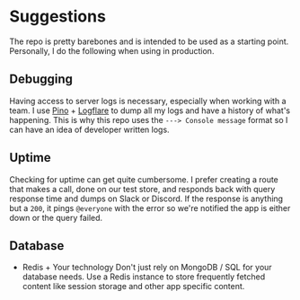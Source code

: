 # Suggestions

The repo is pretty barebones and is intended to be used as a starting point. Personally, I do the following when using in production.

## Debugging

Having access to server logs is necessary, especially when working with a team. I use [Pino](https://getpino.io/) + [Logflare](http://logflare.app) to dump all my logs and have a history of what's happening. This is why this repo uses the `---> Console message` format so I can have an idea of developer written logs.

## Uptime

Checking for uptime can get quite cumbersome. I prefer creating a route that makes a call, done on our test store, and responds back with query response time and dumps on Slack or Discord. If the response is anything but a `200`, it pings `@everyone` with the error so we're notified the app is either down or the query failed.

## Database

- Redis + Your technology
  Don't just rely on MongoDB / SQL for your database needs. Use a Redis instance to store frequently fetched content like session storage and other app specific content.
